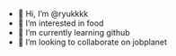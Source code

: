 - 👋 Hi, I’m @ryukkkk
- 👀 I’m interested in food
- 🌱 I’m currently learning github
- 💞️ I’m looking to collaborate on jobplanet
<!---
ryukkkk/ryukkkk is a ✨ special ✨ repository because its `README.md` (this file) appears on your GitHub profile.
You can click the Preview link to take a look at your changes.
--->
